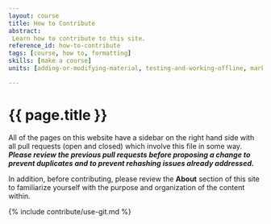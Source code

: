 ```yaml
---
layout: course
title: How to Contribute
abstract:
 Learn how to contribute to this site.
reference_id: how-to-contribute
tags: [course, how to, formatting]
skills: [make a course]
units: [adding-or-modifying-material, testing-and-working-offline, markdown-syntax]

---
```

# {{ page.title }}

All of the pages on this website have a sidebar on the right hand side with all pull requests (open and closed) which involve this file in some way. **_Please review the previous pull requests before proposing a change to prevent duplicates and to prevent rehashing issues already addressed._**

In addition, before contributing, please review the **About** section of this site to familiarize yourself with the purpose and organization of the content within.

{% include contribute/use-git.md %}
